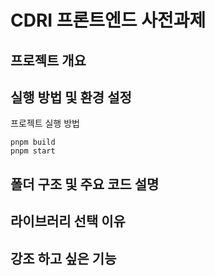 # CDRI 프론트엔드 사전과제

## 프로젝트 개요

## 실행 방법 및 환경 설정

프로젝트 실행 방법

```shell
pnpm build
pnpm start
```

## 폴더 구조 및 주요 코드 설명

## 라이브러리 선택 이유

## 강조 하고 싶은 기능
